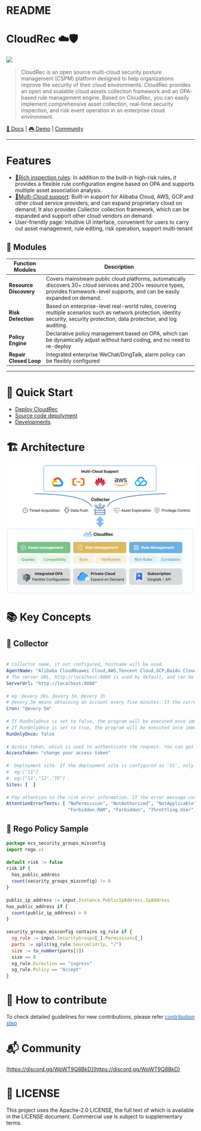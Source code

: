 # README

# CloudRec ☁️🛡️
![](https://img.shields.io/badge/License-Apache%202.0-blue.svg)

> CloudRec is an open source multi-cloud security posture management (CSPM) platform designed to help organizations improve the security of their cloud environments. CloudRec provides an open and scalable cloud assets collection framework and an OPA-based rule management engine. Based on CloudRec, you can easily implement comprehensive asset collection, real-time security inspection, and risk event operation in an enterprise cloud environment.
>

 [📘 Docs](https://cloudrec.yuque.com/org-wiki-cloudrec-iew3sz/pfamgq) | [🎮 ](https://playground.cloudrec.com)[Demo](https://demo.cloudrec.cloud/) | [Community](#tM6xT)

---

# Features
+ [🔗Rich inspection rules](https://cloudrec.yuque.com/org-wiki-cloudrec-iew3sz/pfamgq/woi2erlkl5s4k4a1): In addition to the built-in high-risk rules, it provides a flexible rule configuration engine based on OPA and supports multiple asset association analysis.
+ [🔗Multi-Cloud support](https://cloudrec.yuque.com/org-wiki-cloudrec-iew3sz/pfamgq/wx0er2045iwivp03): Built-in support for Alibaba Cloud, AWS, GCP and other cloud service providers, and can expand proprietary cloud on demand; It also provides Collector collection framework, which can be expanded and support other cloud vendors on demand.
+ User-friendly page: Intuitive UI interface, convenient for users to carry out asset management, rule editing, risk operation, support multi-tenant

## 🌟 Modules
| Function Modules | Description  |
| --- | --- |
| **Resource Discovery** | Covers mainstream public cloud platforms, automatically discovers 30+ cloud services and 200+ resource types, provides framework-level supports, and can be easily expanded on demand.  |
| **Risk Detection** | Based on enterprise-level real-world rules, covering multiple scenarios such as network protection, identity security, security protection, data protection, and log auditing.  |
| **Policy Engine** | Declarative policy management based on OPA, which can be dynamically adjust without hard coding, and no need to re-deploy  |
| **Repair Closed Loop** | Integrated enterprise WeChat/DingTalk, alarm policy can be flexibly configured |


---

# 🚀 Quick Start
+ [Deploy CloudRec](https://cloudrec.yuque.com/org-wiki-cloudrec-iew3sz/pfamgq/go704k0gbkcs68fi)
+ [Source code depolyment](https://cloudrec.yuque.com/org-wiki-cloudrec-iew3sz/pfamgq/sqphoi2fdh60yz22)
+ [Developments](https://cloudrec.yuque.com/org-wiki-cloudrec-iew3sz/pfamgq/eak7h1k13xhsx9vy)

# 🏗 Architecture
![画板](./img/__GvEd_e-LeiRE-B/1744117169011-73d352d2-90be-45ad-ac1b-2990f349b341-956933.jpeg)

# 📚 Key Concepts
## 📡 Collector
```yaml

# Collector name, if not configured, hostname will be used
AgentName: "Alibaba CloudHuawei Cloud,AWS,Tencent Cloud,GCP,Baidu Cloud Collector"
# The server URL, http://localhost:8080 is used by default, and can be adjusted according to actual conditions
ServerUrl: "http://localhost:8080"

# eg：@every 30s、@every 5m、@every 1h
# @every 5m means obtaining an account every five minutes. If the current task is finished, skip this task.
Cron: "@every 5m"

# If RunOnlyOnce is set to false, the program will be executed once immediately, but the program will not exit. It will be run regularly according to the Cron cycle.
# If RunOnlyOnce is set to true, the program will be executed once immediately and then exit.
RunOnlyOnce: false

# Access token, which is used to authenticate the request. You can get it from the server
AccessToken: "change your access token"

#  Deployment site. If the deployment site is configured as 'S1', only cloudAccount of this site can be obtained. If the deployment site is not configured, all cloudAccount can be obtained.
#  eg:["S1"]
#  eg:["S1","I2","TE"]
Sites: [  ]

# Pay attention to the risk error information. If the error message contains text, the risk will be submitted to the server
AttentionErrorTexts: [ "NoPermission", "NotAuthorized", "NotApplicable",
                       "Forbidden.RAM", "Forbidden", "Throttling.User", "Throttling", "InvalidAccessKeyId.NotFound", "ServiceUnavailable", "Forbidden" ]
```



## 📜 Rego Policy Sample
```javascript
package ecs_security_groups_misconfig
import rego.v1

default risk := false
risk if {
  has_public_address
  count(security_groups_misconfig) != 0
}

public_ip_address := input.Instance.PublicIpAddress.IpAddress
has_public_address if {
  count(public_ip_address) > 0
}

security_groups_misconfig contains sg_rule if {
  sg_rule := input.SecurityGroups[_].Permissions[_]
  parts := split(sg_rule.SourceCidrIp, "/")
  size := to_number(parts[1])
  size <= 8
  sg_rule.Direction == "ingress"
  sg_rule.Policy == "Accept"
}
```

# 🤝 How to contribute
<font style="color:rgb(31, 35, 40);">To check detailed guidelines for new contributions, please refer </font>[<font style="color:rgb(9, 105, 218);">contribution step</font>](https://cloudrec.yuque.com/org-wiki-cloudrec-iew3sz/pfamgq/ns30u6qus3oxrisc)<font style="color:rgb(9, 105, 218);"></font>

# **<font style="color:rgb(38, 38, 38);">📬</font>** Community
[https://discord.gg/WpWT9Q8BkD](https://discord.gg/WpWT9Q8BkD)

# 📜 LICENSE
This project uses the Apache-2.0 LICENSE, the full text of which is available in the LICENSE document. Commercial use is subject to supplementary terms.


